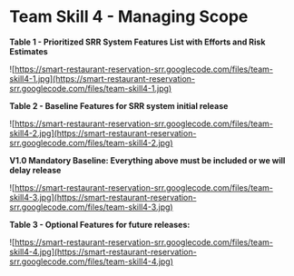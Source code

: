 # Team Skill 4 - Managing Scope #

**Table 1 - Prioritized SRR System Features List with Efforts and Risk Estimates**

![https://smart-restaurant-reservation-srr.googlecode.com/files/team-skill4-1.jpg](https://smart-restaurant-reservation-srr.googlecode.com/files/team-skill4-1.jpg)

**Table 2 - Baseline Features for SRR system initial release**

![https://smart-restaurant-reservation-srr.googlecode.com/files/team-skill4-2.jpg](https://smart-restaurant-reservation-srr.googlecode.com/files/team-skill4-2.jpg)

**V1.0 Mandatory Baseline: Everything above must be included or we will delay release**

![https://smart-restaurant-reservation-srr.googlecode.com/files/team-skill4-3.jpg](https://smart-restaurant-reservation-srr.googlecode.com/files/team-skill4-3.jpg)

**Table 3 - Optional Features for future releases:**

![https://smart-restaurant-reservation-srr.googlecode.com/files/team-skill4-4.jpg](https://smart-restaurant-reservation-srr.googlecode.com/files/team-skill4-4.jpg)